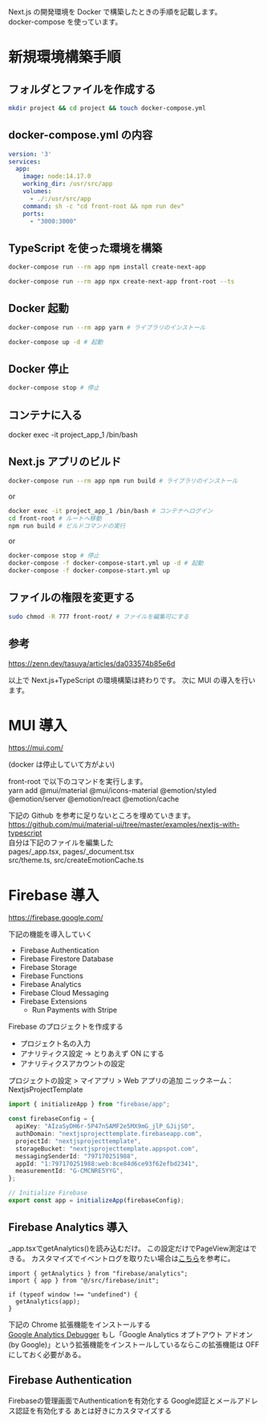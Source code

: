 Next.js の開発環境を Docker で構築したときの手順を記載します。  
docker-compose を使っています。

# 新規環境構築手順

## フォルダとファイルを作成する

```bash
mkdir project && cd project && touch docker-compose.yml
```

## docker-compose.yml の内容

```yml:docker-compose.yml
version: '3'
services:
  app:
    image: node:14.17.0
    working_dir: /usr/src/app
    volumes:
      - ./:/usr/src/app
    command: sh -c "cd front-root && npm run dev"
    ports:
      - "3000:3000"
```

## TypeScript を使った環境を構築

```bash
docker-compose run --rm app npm install create-next-app
```

```bash
docker-compose run --rm app npx create-next-app front-root --ts
```

## Docker 起動

```bash
docker-compose run --rm app yarn # ライブラリのインストール
```

```bash
docker-compose up -d # 起動
```

## Docker 停止

```bash
docker-compose stop # 停止
```

## コンテナに入る

docker exec -it project_app_1 /bin/bash

## Next.js アプリのビルド

```bash
docker-compose run --rm app npm run build # ライブラリのインストール
```

or

```bash
docker exec -it project_app_1 /bin/bash # コンテナへログイン
cd front-root # ルートへ移動
npm run build # ビルドコマンドの実行
```

or

```bash
docker-compose stop # 停止
docker-compose -f docker-compose-start.yml up -d # 起動
docker-compose -f docker-compose-start.yml up
```

## ファイルの権限を変更する

```bash
sudo chmod -R 777 front-root/ # ファイルを編集可にする
```

## 参考

https://zenn.dev/tasuya/articles/da033574b85e6d

以上で Next.js+TypeScript の環境構築は終わりです。
次に MUI の導入を行います。

# MUI 導入

https://mui.com/

(docker は停止していて方がよい)

front-root で以下のコマンドを実行します。  
yarn add @mui/material @mui/icons-material @emotion/styled @emotion/server @emotion/react @emotion/cache

下記の Github を参考に足りないところを埋めていきます。  
https://github.com/mui/material-ui/tree/master/examples/nextjs-with-typescript  
自分は下記のファイルを編集した  
pages/\_app.tsx, pages/\_document.tsx  
src/theme.ts, src/createEmotionCache.ts

# Firebase 導入

https://firebase.google.com/

下記の機能を導入していく

- Firebase Authentication
- Firebase Firestore Database
- Firebase Storage
- Firebase Functions
- Firebase Analytics
- Firebase Cloud Messaging
- Firebase Extensions
  - Run Payments with Stripe

Firebase のプロジェクトを作成する

- プロジェクト名の入力
- アナリティクス設定 → とりあえず ON にする
- アナリティクスアカウントの設定

プロジェクトの設定 > マイアプリ > Web アプリの追加
ニックネーム：NextjsProjectTemplate

```typescript:src/firebase/init.ts
import { initializeApp } from "firebase/app";

const firebaseConfig = {
  apiKey: "AIzaSyDH6r-5P47nSAMF2e5MX9mG_jlP_GJijS0",
  authDomain: "nextjsprojecttemplate.firebaseapp.com",
  projectId: "nextjsprojecttemplate",
  storageBucket: "nextjsprojecttemplate.appspot.com",
  messagingSenderId: "797170251988",
  appId: "1:797170251988:web:8ce84d6ce93f62efbd2341",
  measurementId: "G-CMCNRE5YYG",
};

// Initialize Firebase
export const app = initializeApp(firebaseConfig);
```

## Firebase Analytics 導入
_app.tsxでgetAnalytics()を読み込むだけ。
この設定だけでPageView測定はできる。
カスタマイズでイベントログを取りたい場合は[こちら](https://firebase.google.com/docs/analytics/events?hl=ja&platform=web)を参考に。

```typescript:pages/_app.tsx
import { getAnalytics } from "firebase/analytics";
import { app } from "@/src/firebase/init";

if (typeof window !== "undefined") {
  getAnalytics(app);
}
```

下記の Chrome 拡張機能をインストールする  
[Google Analytics Debugger](https://chrome.google.com/webstore/detail/google-analytics-debugger/jnkmfdileelhofjcijamephohjechhna?hl=ja)
もし「Google Analytics オプトアウト アドオン (by Google)」という拡張機能をインストールしているならこの拡張機能は OFF にしておく必要がある。

## Firebase Authentication
Firebaseの管理画面でAuthenticationを有効化する
Google認証とメールアドレス認証を有効化する
あとは好きにカスタマイズする
